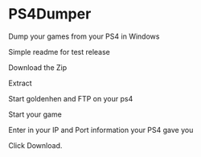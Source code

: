 # PS4Dumper
Dump your games from your PS4 in Windows

Simple readme for test release

Download the Zip

Extract

Start goldenhen and FTP on your ps4

Start your game

Enter in your IP and Port information your PS4 gave you

Click Download.

